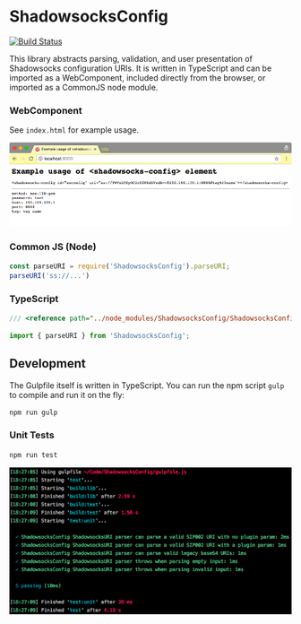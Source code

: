 # ShadowsocksConfig

[![Build Status](https://travis-ci.org/uProxy/ShadowsocksConfig.svg?branch=master)](https://travis-ci.org/uProxy/ShadowsocksConfig)

This library abstracts parsing, validation, and user presentation
of Shadowsocks configuration URIs.
It is written in TypeScript and can be imported as a WebComponent,
included directly from the browser,
or imported as a CommonJS node module.

### WebComponent

See `index.html` for example usage.

![screenshot](./img/custom-element.png)

### Common JS (Node)

```javascript
const parseURI = require('ShadowsocksConfig').parseURI;
parseURI('ss://...')
```

### TypeScript

```typescript
/// <reference path="../node_modules/ShadowsocksConfig/ShadowsocksConfig.ts" />
```

```javascript
import { parseURI } from 'ShadowsocksConfig';
```

## Development

The Gulpfile itself is written in TypeScript.
You can run the npm script `gulp` to compile and run it on the fly:

```sh
npm run gulp
```

### Unit Tests

```sh
npm run test
```

![screenshot](./img/unit-tests.png)
